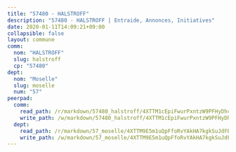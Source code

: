 ```yaml
---
title: "57480 - HALSTROFF"
description: "57480 - HALSTROFF | Entraide, Annonces, Initiatives"
date: 2020-01-11T14:09:21+09:00
collapsible: false
layout: commune
comm:
  nom: "HALSTROFF"
  slug: halstroff
  cp: "57480"
dept:
  nom: "Moselle"
  slug: moselle
  num: "57"
peerpad:
  comm:
    read_path: /r/markdown/57480_halstroff/4XTTM1cEpiFwurPxntzW9PFHyDhcS9Po3bAXrLDsEhsBTzS55
    write_path: /w/markdown/57480_halstroff/4XTTM1cEpiFwurPxntzW9PFHyDhcS9Po3bAXrLDsEhsBTzS55-K3TgUcuxiS8vq3GDzuxsGE5enj9SZxCMqtqk7qeN8uUeeoL9V8F4E8wSMUQGj7Z3XdmLyirHTVkQwSvse16eLNCkqNnjvV55upeY8GzXLE5VY2xjxkwbxZriWkNTA99a1E5Z31WP
  dept:
    read_path: /r/markdown/57_moselle/4XTTM9E5m1uQpFfoRvYAkHA7kgkSuJdFBSCmoLnZ6YvxmqAKj
    write_path: /w/markdown/57_moselle/4XTTM9E5m1uQpFfoRvYAkHA7kgkSuJdFBSCmoLnZ6YvxmqAKj-K3TgTxpsRhjGfb3pJqDaX4rYTLkyLoK3BLA4awBfhTSCoyNhResrhhmfsEF8aKnccedt5XoBzWeRYfKxQxNKv71ETcpGharLRE7rdgTKY3uSaW3Du2dz8v23YEY268mfYmweTFnR
---
```


